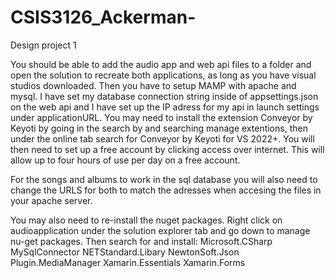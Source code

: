 # CSIS3126_Ackerman-
Design project 1 

You should be able to add the audio app and web api files to a folder and open the solution to recreate both applications, as long as you have visual studios downloaded.
Then you have to setup MAMP with apache and mysql. 
I have set my database connection string inside of appsettings.json on the web api and I have set up the IP adress for my api in launch settings under applicationURL. 
You may need to install the extension Conveyor by Keyoti by going in the search by and searching manage extentions, then under the online tab search for Conveyor by Keyoti for VS 2022+.
You will then need to set up a free account by clicking access over internet. 
This will allow up to four hours of use per day on a free account. 

For the songs and albums to work in the sql database you will also need to change the URLS for both to match the adresses when accesing the files in your apache server.


You may also need to re-install the nuget packages. 
Right click on audioapplication under the solution explorer tab and go down to manage nu-get packages. 
Then search for and install: 
Microsoft.CSharp
MySqlConnector
NETStandard.Libary
NewtonSoft.Json
Plugin.MediaManager
Xamarin.Essentials
Xamarin.Forms
